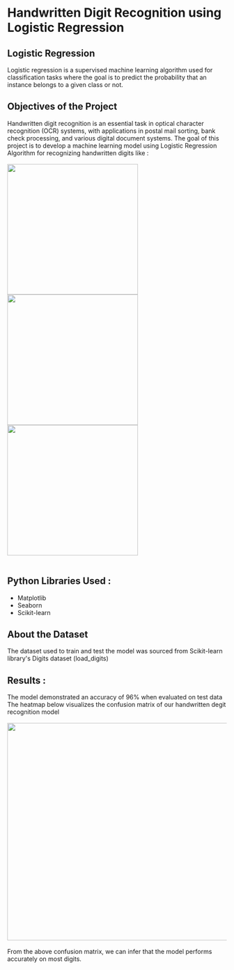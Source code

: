 # Handwritten Digit Recognition using Logistic Regression
## Logistic Regression
Logistic regression is a supervised machine learning algorithm used for classification tasks where the goal is to predict the probability that an instance belongs to a given class or not. 
## Objectives of the Project
Handwritten digit recognition is an essential task in optical character recognition (OCR) systems, with applications in postal mail sorting, bank check processing, and various digital document systems. The goal of this project is to develop a machine learning model using Logistic Regression Algorithm for recognizing handwritten digits like : <br/><br/>
<img src="https://github.com/user-attachments/assets/d332d43e-764c-4f37-a649-4fda664edb27" height="300px" width="300px"/>
<img src="https://github.com/user-attachments/assets/7c216825-d603-4556-a683-d7d05c15092b" height="300px" width="300px"/>
<img src="https://github.com/user-attachments/assets/a6507a85-2e37-436d-a196-a9ee4bda1e20" height="300px" width="300px"/>
<br/><br/>
## Python Libraries Used :
+ Matplotlib
+ Seaborn
+ Scikit-learn
## About the Dataset
The dataset used to train and test the model was sourced from Scikit-learn library's Digits dataset (load_digits)
## Results :
The model demonstrated an accuracy of 96% when evaluated on test data
The heatmap below visualizes the confusion matrix of our handwritten degit recognition model <br/><br/>
<img src="https://github.com/user-attachments/assets/ea32831f-1869-49d6-b73d-21cd3fbf4aa9" height="500px" width="700px"/>
<br/><br/>
From the above confusion matrix, we can infer that the model performs accurately on most digits.
